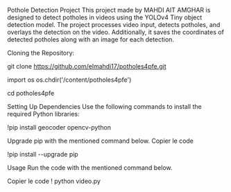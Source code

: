 Pothole Detection Project
This project made by MAHDI AIT AMGHAR is designed to detect potholes in videos using the YOLOv4 Tiny object detection model.
The project processes video input, detects potholes, and overlays the detection on the video. 
Additionally, it saves the coordinates of detected potholes along with an image for each detection.

Cloning the Repository:


git clone https://github.com/elmahdi17/potholes4pfe.git


import os
os.chdir('/content/potholes4pfe')

cd potholes4pfe

Setting Up Dependencies
Use the following commands to install the required Python libraries:


!pip install geocoder opencv-python


Upgrade pip with the mentioned command below.
Copier le code

!pip install --upgrade pip







Usage
Run the code with the mentioned command below.


Copier le code
! python video.py

